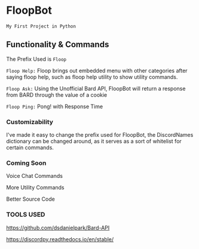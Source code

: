 # FloopBot
`My First Project in Python`
## Functionality & Commands
The Prefix Used is `Floop`

`Floop Help:` Floop brings out embedded menu with other categories after saying floop help, such as floop help utility to show utility commands.

`Floop Ask:` Using the Unofficial Bard API, FloopBot will return a response from BARD through the value of a cookie

`Floop Ping:` Pong! with Response Time
### Customizability
I've made it easy to change the prefix used for FloopBot, the DiscordNames dictionary can be changed around, as it serves as a sort of whitelist for certain commands.

### Coming Soon
Voice Chat Commands

More Utility Commands

Better Source Code

### TOOLS USED 
https://github.com/dsdanielpark/Bard-API

https://discordpy.readthedocs.io/en/stable/


